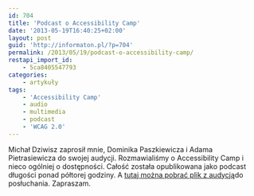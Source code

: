 ```yaml
---
id: 704
title: 'Podcast o Accessibility Camp'
date: '2013-05-19T16:40:25+02:00'
layout: post
guid: 'http://informaton.pl/?p=704'
permalink: /2013/05/19/podcast-o-accessibility-camp/
restapi_import_id:
    - 5ca8405547793
categories:
    - artykuły
tags:
    - 'Accessibility Camp'
    - audio
    - multimedia
    - podcast
    - 'WCAG 2.0'
---
```


Michał Dziwisz zaprosił mnie, Dominika Paszkiewicza i Adama Pietrasiewicza do swojej audycji. Rozmawialiśmy o Accessibility Camp i nieco ogólniej o dostępności. Całość została opublikowana jako podcast długości ponad półtorej godziny. A [tutaj można pobrać plik z audycją](http://www.tyflopodcast.net/accessibility-camp/)do posłuchania. Zapraszam.